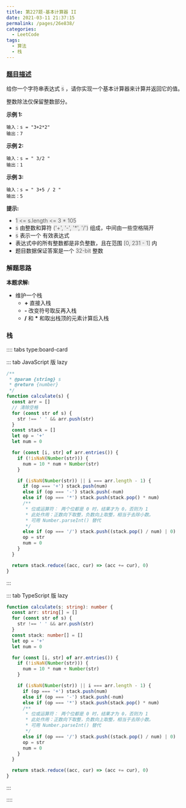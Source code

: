 ```yaml
---
title: 第227题-基本计算器 II
date: 2021-03-11 21:37:15
permalink: /pages/26e838/
categories:
  - LeetCode
tags:
  - 算法
  - 栈
---
```


### [题目描述](https://leetcode-cn.com/problems/basic-calculator-ii/)

给你一个字符串表达式 <span style="background: #eee; color: #666;">s</span> ，请你实现一个基本计算器来计算并返回它的值。

整数除法仅保留整数部分。

<!-- more -->

**示例 1:**

```
输入：s = "3+2*2"
输出：7
```

**示例 2:**

```
输入：s = " 3/2 "
输出：1
```

**示例 3:**

```
输入：s = " 3+5 / 2 "
输出：5
```

**提示:**

- <span style="background: #eee; color: #666;">1 <= s.length <= 3 \* 105</span>
- <span style="background: #eee; color: #666;">s</span> 由整数和算符 <span style="background: #eee; color: #666;">('+', '-', '\*', '/')</span> 组成，中间由一些空格隔开
- <span style="background: #eee; color: #666;">s</span> 表示一个 有效表达式
- 表达式中的所有整数都是非负整数，且在范围 <span style="background: #eee; color: #666;">[0, 231 - 1]</span> 内
- 题目数据保证答案是一个 <span style="background: #eee; color: #666;">32-bit</span> 整数

### 解题思路

**本题求解:**

- 维护一个栈
  - **+** 直接入栈
  - **-** 改变符号取反再入栈
  - **/** 和 **\*** 和取出栈顶的元素计算后入栈

### 栈

:::: tabs type:board-card

::: tab JavaScript 版 lazy

```JavaScript
/**
 * @param {string} s
 * @return {number}
 */
function calculate(s) {
  const arr = []
  // 清除空格
  for (const str of s) {
    str !== ' ' && arr.push(str)
  }
  const stack = []
  let op = '+'
  let num = 0

  for (const [i, str] of arr.entries()) {
    if (!isNaN(Number(str))) {
      num = 10 * num + Number(str)
    }

    if (isNaN(Number(str)) || i === arr.length - 1) {
      if (op === '+') stack.push(num)
      else if (op === '-') stack.push(-num)
      else if (op === '*') stack.push(stack.pop() * num)
      /**
       * 位或运算符： 两个位都是 0 时，结果才为 0，否则为 1
       * 此处作用：正数向下取整，负数向上取整，相当于去除小数。
       * 可用 Number.parseInt() 替代
       */
      else if (op === '/') stack.push((stack.pop() / num) | 0)
      op = str
      num = 0
    }
  }

  return stack.reduce((acc, cur) => (acc += cur), 0)
}
```

:::

::: tab TypeScript 版 lazy

```TypeScript
function calculate(s: string): number {
  const arr: string[] = []
  for (const str of s) {
    str !== ' ' && arr.push(str)
  }
  const stack: number[] = []
  let op = '+'
  let num = 0

  for (const [i, str] of arr.entries()) {
    if (!isNaN(Number(str))) {
      num = 10 * num + Number(str)
    }

    if (isNaN(Number(str)) || i === arr.length - 1) {
      if (op === '+') stack.push(num)
      else if (op === '-') stack.push(-num)
      else if (op === '*') stack.push(stack.pop() * num)
      /**
       * 位或运算符： 两个位都是 0 时，结果才为 0，否则为 1
       * 此处作用：正数向下取整，负数向上取整，相当于去除小数。
       * 可用 Number.parseInt() 替代
       */
      else if (op === '/') stack.push((stack.pop() / num) | 0)
      op = str
      num = 0
    }
  }

  return stack.reduce((acc, cur) => (acc += cur), 0)
}
```

:::

::::
